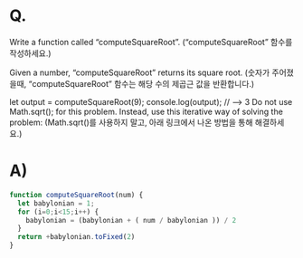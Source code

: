 # Q.
Write a function called “computeSquareRoot”. (“computeSquareRoot” 함수를 작성하세요.)

Given a number, “computeSquareRoot” returns its square root. (숫자가 주어졌을때, “computeSquareRoot” 함수는 해당 수의 제곱근 값을 반환합니다.)

let output = computeSquareRoot(9);
console.log(output); // --> 3
Do not use Math.sqrt(); for this problem. Instead, use this iterative way of solving the problem: (Math.sqrt()를 사용하지 말고, 아래 링크에서 나온 방법을 통해 해결하세요.)
# A)
```js
function computeSquareRoot(num) {
  let babylonian = 1;
  for (i=0;i<15;i++) {
    babylonian = (babylonian + ( num / babylonian )) / 2
  }
  return +babylonian.toFixed(2)
}
```
